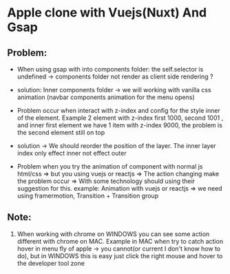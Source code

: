 # Apple clone with Vuejs(Nuxt) And Gsap

## Problem:

- When using gsap with into components folder: the self.selector is undefined -> components folder not render as client side rendering ?

* solution: Inner components folder -> we will working with vanilla css animation (navbar components animation for the menu opens)

- Problem occur when interact with z-index and config for the style inner of the element. Example 2 element with z-index first 1000, second 1001 , and inner first element we have 1 item with z-index 9000, the problem is the second element still on top

* solution -> We should reorder the position of the layer. The inner layer index only effect inner not effect outer

- Problem when you try the animation of component with normal js html/css => but you using vuejs or reactjs => The action changing make the problem occur => With some technology should using their suggestion for this. example: Animation with vuejs or reactjs => we need using framermotion, Transition + Transition group

## Note:

1. When working with chrome on WINDOWS you can see some action different with chrome on MAC. Example in MAC when try to catch action hover in menu fly of apple -> you cannot(or current I don't know how to do), but in WINDOWS this is easy just click the right mouse and hover to the developer tool zone
